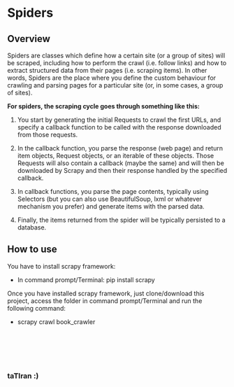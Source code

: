# **Spiders**

## Overview 
Spiders are classes which define how a certain site (or a group of sites) will be scraped, including how to perform the crawl (i.e. follow links) and how to extract structured data from their pages (i.e. scraping items). In other words, Spiders are the place where you define the custom behaviour for crawling and parsing pages for a particular site (or, in some cases, a group of sites).

**For spiders, the scraping cycle goes through something like this:**
1. You start by generating the initial Requests to crawl the first URLs, and specify a callback function to be called with the response downloaded from those requests.

2. In the callback function, you parse the response (web page) and return item objects, Request objects, or an iterable of these objects. Those Requests will also contain a callback (maybe the same) and will then be downloaded by Scrapy and then their response handled by the specified callback.

3. In callback functions, you parse the page contents, typically using Selectors (but you can also use BeautifulSoup, lxml or whatever mechanism you prefer) and generate items with the parsed data.

4. Finally, the items returned from the spider will be typically persisted to a database.


## How to use
You have to install scrapy framework:
- In command prompt/Terminal: pip install scrapy

Once you have installed scrapy framework, just clone/download this project, access the folder in command prompt/Terminal and run the following command:
- scrapy crawl book_crawler

</br>
</br>
</br>
</br>


### **taTIran** :)


